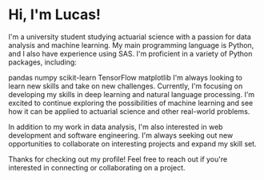 # Hi, I'm Lucas!

I'm a university student studying actuarial science with a passion for data analysis and machine learning. My main programming language is Python, and I also have experience using SAS. I'm proficient in a variety of Python packages, including:

pandas
numpy
scikit-learn
TensorFlow
matplotlib
I'm always looking to learn new skills and take on new challenges. Currently, I'm focusing on developing my skills in deep learning and natural language processing. I'm excited to continue exploring the possibilities of machine learning and see how it can be applied to actuarial science and other real-world problems.

In addition to my work in data analysis, I'm also interested in web development and software engineering. I'm always seeking out new opportunities to collaborate on interesting projects and expand my skill set.

Thanks for checking out my profile! Feel free to reach out if you're interested in connecting or collaborating on a project.
